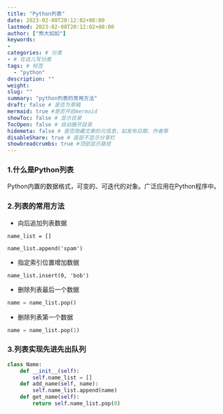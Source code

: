 ```yaml
---
title: "Python列表"
date: 2023-02-08T20:12:02+08:00
lastmod: 2023-02-08T20:12:02+08:00
author: ["熊大如如"]
keywords: 
- 
categories: # 分类
- # 在这儿写分类
tags: # 标签
  - "python"
description: ""
weight:
slug: ""
summary: "python列表的常用方法"
draft: false # 是否为草稿
mermaid: true #是否开启mermaid
showToc: false # 显示目录
TocOpen: false # 自动展开目录
hidemeta: false # 是否隐藏文章的元信息，如发布日期、作者等
disableShare: true # 底部不显示分享栏
showbreadcrumbs: true #顶部显示路径
---
```


### 1.什么是Python列表
Python内置的数据格式，可变的、可迭代的对象。广泛应用在Python程序中。

### 2.列表的常用方法
+ 向后追加列表数据
```
name_list = []

name_list.append('spam')
```
+ 指定索引位置增加数据
```
name_list.insert(0, 'bob')
```
+ 删除列表最后一个数据
```python
name = name_list.pop()
```
+ 删除列表第一个数据
```python
name = name_list.pop(1)
```

### 3.列表实现先进先出队列
```python
class Name:
    def __init__(self):
        self.name_list = []
    def add_name(self, name):
        self.name_list.append(name)
    def get_name(self):
        return self.name_list.pop(0)
```